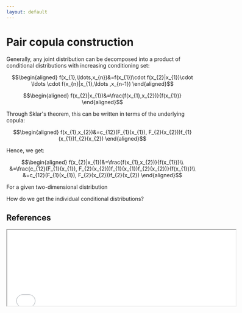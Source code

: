 ```yaml
---
layout: default
---
```


# Pair copula construction

Generally, any joint distribution can be decomposed into a product of
conditional distributions with increasing conditioning set:

$$\begin{aligned}
f(x_{1},\ldots,x_{n})&=f(x_{1})\cdot f(x_{2}|x_{1})\cdot \ldots \cdot f(x_{n}|x_{1},\ldots ,x_{n-1})
\end{aligned}$$

$$\begin{aligned}
f(x_{2}|x_{1})&=\frac{f(x_{1},x_{2})}{f(x_{1})}
\end{aligned}$$

Through Sklar's theorem, this can be written in terms of the
underlying copula: 

$$\begin{aligned}
f(x_{1},x_{2})&=c_{12}(F_{1}(x_{1}), F_{2}(x_{2}))f_{1}(x_{1})f_{2}(x_{2})
\end{aligned}$$

Hence, we get:

$$\begin{aligned}
f(x_{2}|x_{1})&=\frac{f(x_{1},x_{2})}{f(x_{1})}\\
&=\frac{c_{12}(F_{1}(x_{1}), F_{2}(x_{2}))f_{1}(x_{1})f_{2}(x_{2})}{f(x_{1})}\\
&=c_{12}(F_{1}(x_{1}), F_{2}(x_{2}))f_{2}(x_{2})
\end{aligned}$$


For a given two-dimensional distribution 

How do we get the individual conditional distributions?


References<a name="refs"></a>
---------

<iframe src="../refs/html_refs/pcc_intro.html" width="600" height="200"></iframe>

